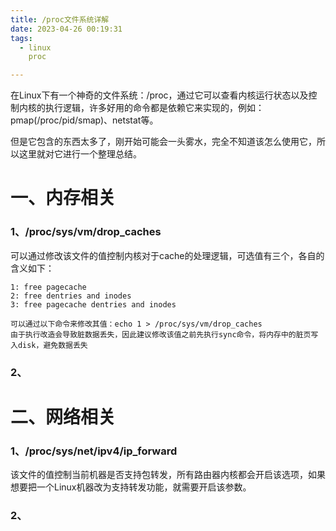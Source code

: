 ```yaml
---
title: /proc文件系统详解
date: 2023-04-26 00:19:31
tags:
  - linux
    proc

---
```


在Linux下有一个神奇的文件系统：/proc，通过它可以查看内核运行状态以及控制内核的执行逻辑，许多好用的命令都是依赖它来实现的，例如：pmap(/proc/pid/smap)、netstat等。  

但是它包含的东西太多了，刚开始可能会一头雾水，完全不知道该怎么使用它，所以这里就对它进行一个整理总结。

# 一、内存相关

### 1、/proc/sys/vm/drop_caches

可以通过修改该文件的值控制内核对于cache的处理逻辑，可选值有三个，各自的含义如下：

```
1: free pagecache
2: free dentries and inodes
3: free pagecache dentries and inodes

可以通过以下命令来修改其值：echo 1 > /proc/sys/vm/drop_caches
由于执行改造会导致脏数据丢失，因此建议修改该值之前先执行sync命令，将内存中的脏页写入disk，避免数据丢失
```

### 2、

# 二、网络相关

### 1、/proc/sys/net/ipv4/ip_forward

该文件的值控制当前机器是否支持包转发，所有路由器内核都会开启该选项，如果想要把一个Linux机器改为支持转发功能，就需要开启该参数。

### 2、




